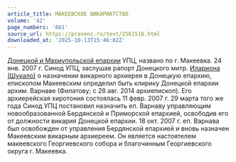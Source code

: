```yaml
---
article_title: МАКЕЕВСКОЕ ВИКАРИАТСТВО
volume: '42'
page_numbers: '661'
source_url: https://pravenc.ru/text/2561516.html
downloaded_at: '2025-10-13T15:46:02Z'
---
```


[Донецкой и Мариупольской епархии](<https://pravenc.ru/text/Донецкой и Мариупольской епархии.html>) УПЦ, названо по г. Макеевка. 24 янв. 2007 г. Синод УПЦ, заслушав рапорт Донецкого митр. [Илариона (Шукало)](<https://pravenc.ru/text/Илариона (Шукало).html>) о назначении викарного архиерея в Донецкую епархию, епископом Макеевским определил быть клирику Донецкой епархии архим. Варнаве (Филатову; с 28 авг. 2014 архиепископ). Его архиерейская хиротония состоялась 11 февр. 2007 г. 29 марта того же года Синод УПЦ постановил назначить еп. Варнаву управляющим новообразованной Бердянской и Приморской епархией, освободив его от должности викария Донецкой епархии. 18 окт. 2007 г. еп. Варнава был освобожден от управления Бердянской епархией и вновь назначен Макеевским викарным архиереем. Он является настоятелем макеевского Георгиевского собора и благочинным Георгиевского округа г. Макеевка.
